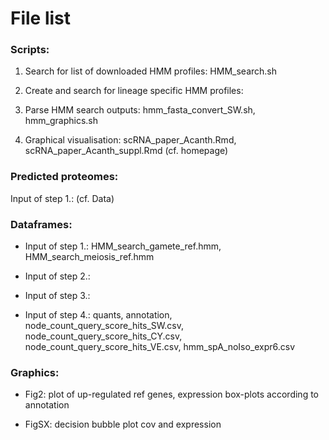 # File list


### Scripts:

1. Search for list of downloaded HMM profiles: HMM_search.sh

2. Create and search for lineage specific HMM profiles:

3. Parse HMM search outputs: hmm_fasta_convert_SW.sh, hmm_graphics.sh

4. Graphical visualisation: scRNA_paper_Acanth.Rmd, scRNA_paper_Acanth_suppl.Rmd (cf. homepage)


### Predicted proteomes:

Input of step 1.: (cf. Data)


### Dataframes:

* Input of step 1.: HMM_search_gamete_ref.hmm, HMM_search_meiosis_ref.hmm

* Input of step 2.: 

* Input of step 3.: 

* Input of step 4.: quants, annotation, node_count_query_score_hits_SW.csv, node_count_query_score_hits_CY.csv, node_count_query_score_hits_VE.csv, hmm_spA_noIso_expr6.csv


### Graphics:

* Fig2: plot of up-regulated ref genes, expression box-plots according to annotation

* FigSX: decision bubble plot cov and expression

